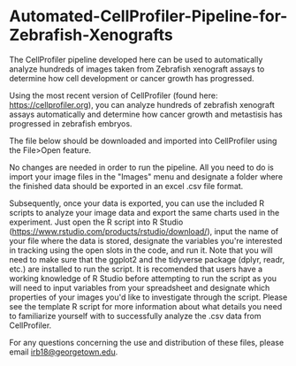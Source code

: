 # Automated-CellProfiler-Pipeline-for-Zebrafish-Xenografts
The CellProfiler pipeline developed here can be used to automatically analyze hundreds of images taken from Zebrafish xenograft assays to determine how cell development or cancer growth has progressed.

Using the most recent version of CellProfiler (found here: https://cellprofiler.org), you can analyze hundreds of zebrafish xenograft assays automatically and determine how cancer growth and metastisis has progressed in zebrafish embryos. 

The file below should be downloaded and imported into CellProfiler using the File>Open feature. 

No changes are needed in order to run the pipeline. All you need to do is import your image files in the "Images" menu and designate a folder where the finished data should be exported in an excel .csv file format. 

Subsequently, once your data is exported, you can use the included R scripts to analyze your image data and export the same charts used in the experiment. Just open the R script into R Studio (https://www.rstudio.com/products/rstudio/download/), input the name of your file where the data is stored, designate the variables you're interested in tracking using the open slots in the code, and run it. 
  Note that you will need to make sure that the ggplot2 and the tidyverse package (dplyr, readr, etc.) are installed to run the script. It is recomended that users have a working knowledge of R Studio before attempting to run the script as you will need to input variables from your spreadsheet and designate which properties of your images you'd like to investigate through the script. Please see the template R script for more information about what details you need to familiarize yourself with to successfully analyze the .csv data from CellProfiler. 

For any questions concerning the use and distribution of these files, please email [irb18@georgetown.edu](url).
